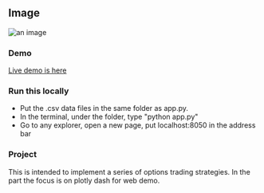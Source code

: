 ## Image
![an image](https://user-images.githubusercontent.com/85022169/133045611-a0145830-96fa-4e13-af17-c0cd4f4e03f3.png)

### Demo
[Live demo is here](https://tx-options.herokuapp.com/)

### Run this locally
* Put the .csv data files in the same folder as app.py.
* In the terminal, under the folder, type "python app.py"
* Go to any explorer, open a new page, put localhost:8050 in the address bar

### Project
This is intended to implement a series of options trading strategies.
In the part the focus is on plotly dash for web demo.
